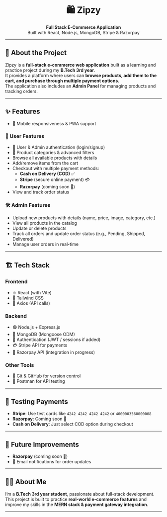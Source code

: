 <h1 align="center">🛍️ Zipzy</h1>
<p align="center">
  <b>Full Stack E-Commerce Application</b><br/>
  Built with React, Node.js, MongoDB, Stripe & Razorpay
</p>

---

## 📖 About the Project
Zipzy is a **full-stack e-commerce web application** built as a learning and practice project during my **B.Tech 3rd year**.  
It provides a platform where users can **browse products, add them to the cart, and purchase through multiple payment options**.  
The application also includes an **Admin Panel** for managing products and tracking orders.

---

## ✨ Features

- 📱 Mobile responsiveness & PWA support  

### 👤 User Features
- 🔐 User & Admin authentication (login/signup)  
- 📂 Product categories & advanced filters  
- Browse all available products with details  
- Add/remove items from the cart  
- Checkout with multiple payment methods:
  - **Cash on Delivery (COD)** ✅  
  - **Stripe** (secure online payment) 💳  
  - **Razorpay** (coming soon 🚀)  
- View and track order status  

### 🛠️ Admin Features
- Upload new products with details (name, price, image, category, etc.)  
- View all products in the catalog  
- Update or delete products  
- Track all orders and update order status (e.g., Pending, Shipped, Delivered)  
- Manage user orders in real-time  

---

## 🏗️ Tech Stack

### Frontend
- ⚛️ React (with Vite)  
- 🎨 Tailwind CSS  
- 🔗 Axios (API calls)  

### Backend
- 🟢 Node.js + Express.js  
- 🍃 MongoDB (Mongoose ODM)  
- 🔑 Authentication (JWT / sessions if added)  
- 💳 Stripe API for payments  
- 💸 Razorpay API (integration in progress)  

### Other Tools
- 🐙 Git & GitHub for version control  
- 🧪 Postman for API testing  

---

## 🧪 Testing Payments
- **Stripe**: Use test cards like `4242 4242 4242 4242` or `4000003560000008`  
- **Razorpay**: Coming soon 🚀  
- **Cash on Delivery**: Just select COD option during checkout  

---

## 📌 Future Improvements
 - **Razorpay** (coming soon 🚀)
- 📧 Email notifications for order updates  


---

## 👨‍💻 About Me
I’m a **B.Tech 3rd year student**, passionate about full-stack development.  
This project is built to practice **real-world e-commerce features** and improve my skills in the **MERN stack & payment gateway integration**.  

---



